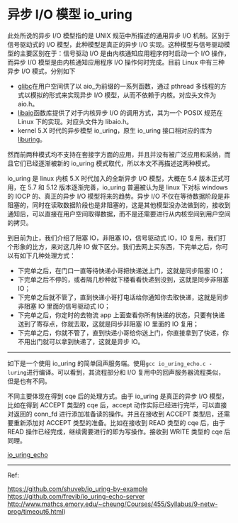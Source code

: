 # 异步 I/O 模型 io_uring

此处所说的异步 I/O 模型指的是 UNIX 规范中所描述的通用异步 I/O 机制。区别于信号驱动式的 I/O 模型，此种模型是真正的异步 I/O 实现。这种模型与信号驱动模型的主要区别在于：信号驱动 I/O 是由内核通知应用程序何时启动一个 I/O 操作，而异步 I/O 模型是由内核通知应用程序 I/O 操作何时完成。目前 Linux 中有三种异步 I/O 模式，分别如下

- [glibc](https://archlinux.org/packages/core/x86_64/glibc/)在用户空间供了以 aio\_为前缀的一系列函数，通过 pthread 多线程的方式以模拟的形式来实现异步 I/O 模型，从而不依赖于内核。对应头文件为 aio.h。
- [libaio](https://archlinux.org/packages/core/x86_64/libaio/)函数库提供了对于内核异步 I/O 的调用方式，其为一个 POSIX 规范在 Linux 下的实现。对应头文件为 libaio.h。
- kernel 5.X 时代的异步模型 io_uring，原生 io_uring 接口相对应的库为[liburing](https://archlinux.org/packages/extra/x86_64/liburing/)。

然而前两种模式均不支持在套接字方面的应用，并且并没有被广泛应用和采纳，而且它们已经逐渐被新的 io_uring 模式取代，所以本文不再描述这两种模式。

io_uring 是 linux 内核 5.X 时代加入的全新异步 I/O 模型，大概在 5.4 版本正式可用，在 5.7 和 5.12 版本逐渐完善，io_uring 普遍被认为是 linux 下对标 windows 的 IOCP 的、真正的异步 I/O 模型将来的趋势。异步 I/O 不仅在等待数据阶段是非阻塞的，同时在读取数据阶段也是非阻塞的，这是其他模型没办法做到的，接收到通知后，可以直接在用户空间取得数据，而不是还需要进行从内核空间到用户空间的拷贝。

到目前为止，我们介绍了阻塞 IO，非阻塞 IO，信号驱动式 IO，IO 复用，我们打个形象的比方，来对这几种 IO 做下区分。我们去网上买东西，下完单之后，你可以有如下几种处理方式：

- 下完单之后，在门口一直等待快递小哥把快递送上门，这就是同步阻塞 IO；
- 下完单之后不停的，或者隔几秒种就下楼看看快递到没到，这就是同步非阻塞 IO；
- 下完单之后就不管了，直到快递小哥打电话给你通知你去取快递，这就是同步非阻塞 IO 里面的信号驱动式 IO；
- 下完单之后，你定时的去物流 app 上面查看你所有快递的状态，只要有快递送到了寄存点，你就去取，这就是同步非阻塞 IO 里面的 IO 复用；
- 下完单之后，你就不管了，直到快递小哥给你送上门，你直接拿到了快递，你不用出门就可以拿到快递了，这就是异步 IO。

---

如下是一个使用 io_uring 的简单回声服务端。使用`gcc io_uring_echo.c -luring`进行编译。可以看到，其流程部分和 I/O 复用中的回声服务器流程类似，但是也有不同。

不同主要体现在得到 cqe 后的处理方式。由于 io_uring 是真正的异步 I/O 模型，比如在得到 ACCEPT 类型的 cqe 后，accept 动作实际已经进行完毕，可以直接对返回的 conn_fd 进行添加准备读的操作。并且在接收到 ACCEPT 类型后，还需要重新添加对 ACCEPT 类型的准备。比如在接收到 READ 类型的 cqe 后，由于 READ 操作已经完成，继续需要进行的即为写操作。接收到 WRITE 类型的 cqe 后同理。

[io_uring_echo](../src/network/io_uring/io_uring_echo.c ':include')

---

Ref:

https://github.com/shuveb/io_uring-by-example  
https://github.com/frevib/io_uring-echo-server  
http://www.mathcs.emory.edu/~cheung/Courses/455/Syllabus/9-netw-prog/timeout6.html)
